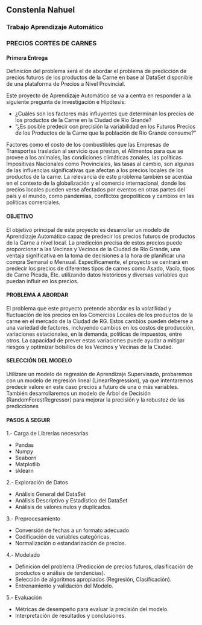 ## Constenla Nahuel

### Trabajo Aprendizaje Automático

### PRECIOS CORTES DE CARNES

#### Primera Entrega 

Definición del problema será el de abordar el problema de predicción de precios futuros de los productos de la Carne en base al DataSet disponible de una plataforma de Precios a Nivel Provincial.

Este proyecto de Aprendizaje Automático se va a centra en responder a la siguiente pregunta de investigación e Hipótesis:

* ¿Cuáles son los factores más influyentes que determinan los precios de los productos de la Carne en la Ciudad de Río Grande?  
* “¿Es posible predecir con precisión la variabilidad en los Futuros Precios de los Productos de la Carne que la población de Rio Grande consume?”

Factores como el costo de los combustibles que las Empresas de Transportes trasladan al servicio que prestan, el Alimentos para que se provee a los animales, las condiciones climáticas zonales, las políticas Impositivas Nacionales como Provinciales, las tasas al cambio, son algunas de las influencias significativas que afectan a los precios locales de los productos de la carne.
La relevancia de este problema también se acentúa en el contexto de la globalización y el comercio internacional, donde los precios locales pueden verse afectados por eventos en otras partes del país y el mundo, como pandemias, conflictos geopolíticos y cambios en las políticas comerciales.

#### OBJETIVO

El objetivo principal de este proyecto es desarrollar un modelo de Aprendizaje Automático capaz de predecir los precios futuros de productos de la Carne a nivel local. La predicción precisa de estos precios puede proporcionar a las Vecinas y Vecinos de la Ciudad de Río Grande, una ventaja significativa en la toma de decisiones a la hora de planificar una compra Semanal o Mensual. Específicamente, el proyecto se centrará en predecir los precios de diferentes tipos de carnes como Asado, Vacío, tipos de Carne Picada, Etc. utilizando datos históricos y diversas variables que puedan influir en los precios.

#### PROBLEMA A ABORDAR

El problema que este proyecto pretende abordar es la volatilidad y fluctuación de los precios en los Comercios Locales de los productos de la carne en el mercado de la Ciudad de RG. Estos cambios pueden deberse a una variedad de factores, incluyendo cambios en los costos de producción, variaciones estacionales, en la demanda, políticas de impuestos, entre otros. 
La capacidad de prever estas variaciones puede ayudar a mitigar riesgos y optimizar bolsillos de los Vecinos y Vecinas de la Ciudad.

#### SELECCIÓN DEL MODELO

Utilizare un modelo de regresión de Aprendizaje Supervisado, probaremos con un modelo de regresión lineal (LinearRegression), ya que intentaremos predecir valore en este caso precios a futuro de una o más variables.
También desarrollaremos un modelo de Árbol de Decisión (RandomForestRegressor) para mejorar la precisión y la robustez de las predicciones

#### PASOS A SEGUIR

1.- Carga de Librerías necesarias
* Pandas
* Numpy
* Seaborn
* Matplotlib
* sklearn

2.- Exploración de Datos
* Análisis General del DataSet
* Análisis Descriptivo y Estadístico del DataSet
* Análisis de valores nulos y duplicados.

3.- Preprocesamiento
* Conversión de fechas a un formato adecuado 
* Codificación de variables categóricas.
* Normalización o estandarización de precios.

4.- Modelado
* Definición del problema (Predicción de precios futuros, clasificación de productos o análisis de tendencias).
* Selección de algoritmos apropiados (Regresión, Clasificación).
* Entrenamiento y validación del Modelo.

5.- Evaluación
* Métricas de desempeño para evaluar la precisión del modelo.
* Interpretación de resultados y conclusiones.